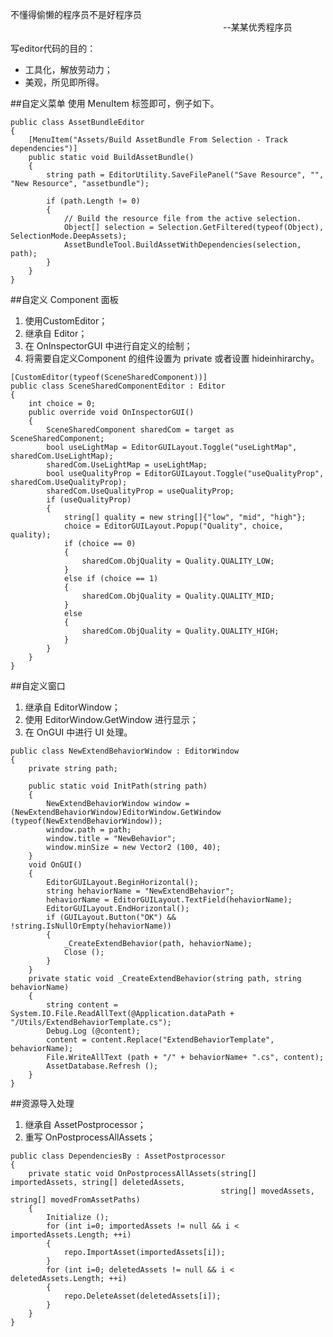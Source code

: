 ﻿---
layout: post
author: tnqiang
titile: Unity Editor 实用功能
category: Unity
tag: Unity
---

不懂得偷懒的程序员不是好程序员  
&emsp;&emsp;&emsp;&emsp;&emsp;&emsp;&emsp;&emsp;&emsp;&emsp;&emsp;&emsp;&emsp;&emsp;&emsp;&emsp;&emsp;&emsp;&emsp;&emsp;&emsp;&emsp;&emsp;&emsp; --某某优秀程序员

写editor代码的目的：

- 工具化，解放劳动力；
- 美观，所见即所得。

##自定义菜单
使用 MenuItem 标签即可，例子如下。
```
public class AssetBundleEditor
{
    [MenuItem("Assets/Build AssetBundle From Selection - Track dependencies")]
    public static void BuildAssetBundle()
    {
        string path = EditorUtility.SaveFilePanel("Save Resource", "", "New Resource", "assetbundle");

        if (path.Length != 0)
        {
            // Build the resource file from the active selection.
            Object[] selection = Selection.GetFiltered(typeof(Object), SelectionMode.DeepAssets);
            AssetBundleTool.BuildAssetWithDependencies(selection, path);
        }
    }
}
```

##自定义 Component 面板

1. 使用CustomEditor；
2. 继承自 Editor；
3. 在 OnInspectorGUI 中进行自定义的绘制；
4. 将需要自定义Component 的组件设置为 private 或者设置 hideinhirarchy。

```
[CustomEditor(typeof(SceneSharedComponent))]
public class SceneSharedComponentEditor : Editor
{
    int choice = 0;
    public override void OnInspectorGUI()
    {
        SceneSharedComponent sharedCom = target as SceneSharedComponent;
        bool useLightMap = EditorGUILayout.Toggle("useLightMap", sharedCom.UseLightMap);
        sharedCom.UseLightMap = useLightMap;
        bool useQualityProp = EditorGUILayout.Toggle("useQualityProp", sharedCom.UseQualityProp);
        sharedCom.UseQualityProp = useQualityProp;
        if (useQualityProp)
        {
            string[] quality = new string[]{"low", "mid", "high"};
            choice = EditorGUILayout.Popup("Quality", choice, quality);
            if (choice == 0)
            {
                sharedCom.ObjQuality = Quality.QUALITY_LOW;
            }
            else if (choice == 1)
            {
                sharedCom.ObjQuality = Quality.QUALITY_MID;
            }
            else
            {
                sharedCom.ObjQuality = Quality.QUALITY_HIGH;
            }
        }
    }
}
```

##自定义窗口

1. 继承自 EditorWindow；
2. 使用 EditorWindow.GetWindow 进行显示；
3. 在 OnGUI 中进行 UI 处理。

```
public class NewExtendBehaviorWindow : EditorWindow
{
	private string path;
	
	public static void InitPath(string path)
	{
		NewExtendBehaviorWindow window = (NewExtendBehaviorWindow)EditorWindow.GetWindow (typeof(NewExtendBehaviorWindow));
		window.path = path;
		window.title = "NewBehavior";
		window.minSize = new Vector2 (100, 40);
	}	
	void OnGUI()
	{
		EditorGUILayout.BeginHorizontal();
		string hehaviorName = "NewExtendBehavior";
		hehaviorName = EditorGUILayout.TextField(hehaviorName);
		EditorGUILayout.EndHorizontal();
		if (GUILayout.Button("OK") && !string.IsNullOrEmpty(hehaviorName)) 
		{
			_CreateExtendBehavior(path, hehaviorName);
			Close ();
		}
	}
	private static void _CreateExtendBehavior(string path, string behaviorName)
	{
		string content = System.IO.File.ReadAllText(@Application.dataPath + "/Utils/ExtendBehaviorTemplate.cs");
		Debug.Log (@content);
		content = content.Replace("ExtendBehaviorTemplate", behaviorName);
		File.WriteAllText (path + "/" + behaviorName+ ".cs", content);
		AssetDatabase.Refresh ();
	}
}
```

##资源导入处理

1. 继承自 AssetPostprocessor；
2. 重写 OnPostprocessAllAssets；

```
public class DependenciesBy : AssetPostprocessor
{    
	private static void OnPostprocessAllAssets(string[] importedAssets, string[] deletedAssets,
	                                           string[] movedAssets, string[] movedFromAssetPaths)
	{
		Initialize ();
		for (int i=0; importedAssets != null && i < importedAssets.Length; ++i) 
		{
			repo.ImportAsset(importedAssets[i]);
		}
		for (int i=0; deletedAssets != null && i < deletedAssets.Length; ++i) 
		{
			repo.DeleteAsset(deletedAssets[i]);
		}
	}
}
```
